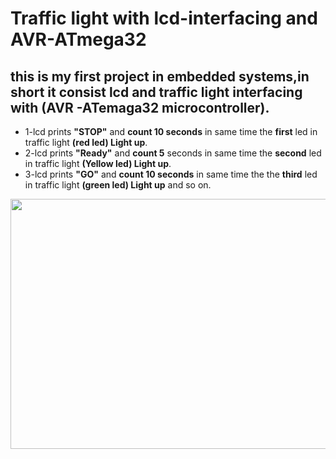 # Traffic light with lcd-interfacing and AVR-ATmega32
## this is my first project in embedded systems,in short it consist lcd and traffic light interfacing with (AVR -ATemaga32 microcontroller).
* 1-lcd prints **"STOP"** and **count 10 seconds** in same time the **first** led in traffic light **(red led) Light up**.
* 2-lcd prints **"Ready"** and **count 5** seconds in same time the **second** led in traffic light **(Yellow led) Light up**.
* 3-lcd prints **"GO"** and **count 10 seconds** in same time the the **third** led in traffic light **(green led) Light up** and so on.

<img src="https://media.giphy.com/media/YZJS2e5umZreh0fJJ1/giphy.gif" width="720" height="400" />
